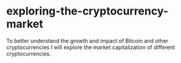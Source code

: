 # exploring-the-cryptocurrency-market
To better understand the growth and impact of Bitcoin and other cryptocurrencies I will explore the market capitalization of different cryptocurrencies.
